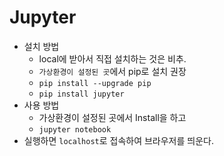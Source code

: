 # Jupyter
- 설치 방법
	- local에 받아서 직접 설치하는 것은 비추.
	- ```가상환경이 설정된 곳```에서 pip로 설치 권장
	- ```pip install --upgrade pip```
	- ```pip install jupyter```
- 사용 방법
	- 가상환경이 설정된 곳에서 Install을 하고
	- ```jupyter notebook```
-  실행하면 ```localhost```로 접속하여 브라우저를 띄운다.